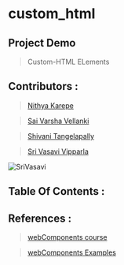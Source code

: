 # custom_html

## Project Demo
> Custom-HTML ELements




## Contributors :
>[Nithya Karepe](https://github.com/KarepeN)

>[Sai Varsha Vellanki](https://github.com/cherryvarsha99)

>[Shivani Tangelapally](https://github.com/shivani-ta)

>[Sri Vasavi Vipparla](https://github.com/Srivasavi-vipparla)

![SriVasavi](https://user-images.githubusercontent.com/69984398/95382100-bfcac200-08ae-11eb-85cb-25a2314458b7.png)




## Table Of Contents :





## 




## References :

>[webComponents course](https://www.youtube.com/watch?v=PCWaFLy3VUo) 


>[webComponents Examples](https://github.com/mdn/web-components-examples)






